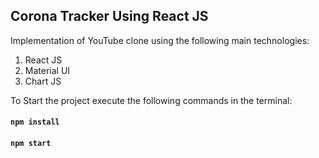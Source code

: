 ## Corona Tracker Using React JS

Implementation of YouTube clone using the following main technologies:
  1. React JS
  2. Material UI
  3. Chart JS

To Start the project execute the following commands in the terminal:
   #### `npm install`
   #### `npm start`


